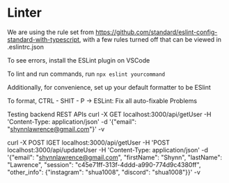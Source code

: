 # Linter
We are using the rule set from https://github.com/standard/eslint-config-standard-with-typescript, with a few rules turned off that can be viewed in .eslintrc.json

To see errors, install the ESLint plugin on VSCode

To lint and run commands, run `npx eslint yourcommand`

Additionally, for convenience, set up your default formatter to be ESlint

To format, CTRL - SHIT - P -> ESLint: Fix all auto-fixable Problems

Testing backend REST APIs
curl -X GET localhost:3000/api/getUser -H 'Content-Type: application/json' -d '{"email": "shynnlawrence@gmail.com"}' -v

curl -X POST lGET localhost:3000/api/getUser -H 'POST localhost:3000/api/updateUser -H 'Content-Type: application/json' -d '{"email": "shynnlawrence@gmail.com", "firstName": "Shynn", "lastName": "Lawrence", "session": "c45e71ff-313f-4ddd-a990-774d9c4380ff", "other_info": {"instagram": "shua1008", "discord": "shua1008"}}' -v
